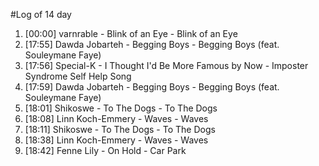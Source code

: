 #Log of 14 day

1. [00:00] varnrable - Blink of an Eye - Blink of an Eye
1. [17:55] Dawda Jobarteh - Begging Boys - Begging Boys (feat. Souleymane Faye)
1. [17:56] Special-K - I Thought I'd Be More Famous by Now - Imposter Syndrome Self Help Song
1. [17:59] Dawda Jobarteh - Begging Boys - Begging Boys (feat. Souleymane Faye)
1. [18:01] Shikoswe - To The Dogs - To The Dogs
1. [18:08] Linn Koch-Emmery - Waves - Waves
1. [18:11] Shikoswe - To The Dogs - To The Dogs
1. [18:38] Linn Koch-Emmery - Waves - Waves
1. [18:42] Fenne Lily - On Hold - Car Park
